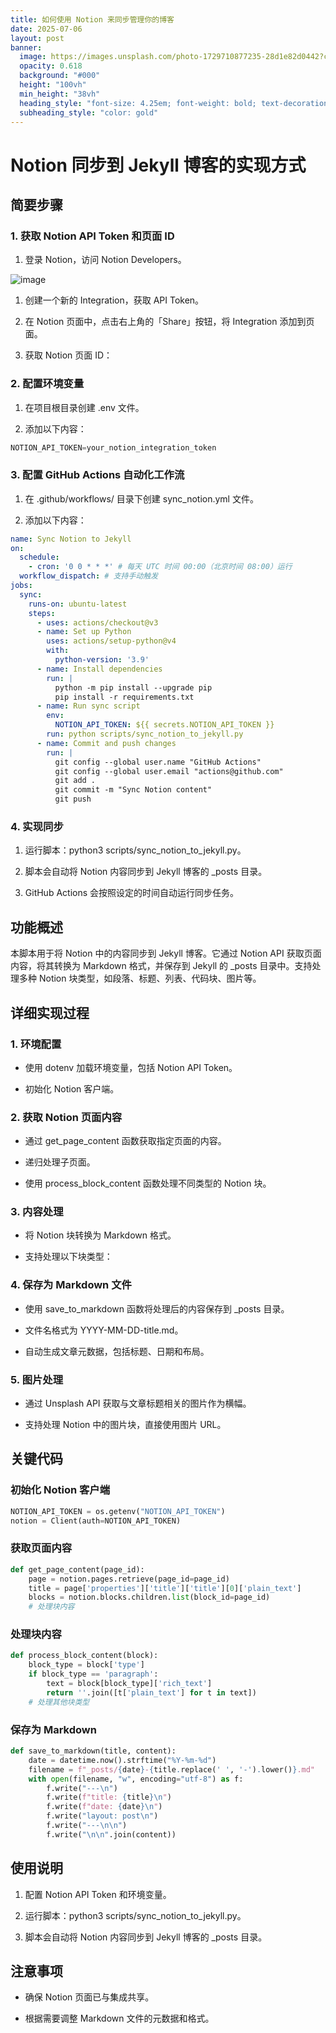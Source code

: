 ```yaml
---
title: 如何使用 Notion 来同步管理你的博客
date: 2025-07-06
layout: post
banner:
  image: https://images.unsplash.com/photo-1729710877235-28d1e82d0442?crop=entropy&cs=tinysrgb&fit=max&fm=jpg&ixid=M3w2OTIwMzJ8MHwxfHJhbmRvbXx8fHx8fHx8fDE3NTE3OTAzOTN8&ixlib=rb-4.1.0&q=80&w=1080
  opacity: 0.618
  background: "#000"
  height: "100vh"
  min_height: "38vh"
  heading_style: "font-size: 4.25em; font-weight: bold; text-decoration: underline"
  subheading_style: "color: gold"
---
```


# Notion 同步到 Jekyll 博客的实现方式

## 简要步骤

### 1. 获取 Notion API Token 和页面 ID

1. 登录 Notion，访问 Notion Developers。

![image](https://prod-files-secure.s3.us-west-2.amazonaws.com/a7a0cc5a-89b9-4cda-8686-1fba0ca52f40/d19c1afe-dea5-4312-9333-786b0ba83054/image.png?X-Amz-Algorithm=AWS4-HMAC-SHA256&X-Amz-Content-Sha256=UNSIGNED-PAYLOAD&X-Amz-Credential=ASIAZI2LB4667SSPFDPQ%2F20250706%2Fus-west-2%2Fs3%2Faws4_request&X-Amz-Date=20250706T082631Z&X-Amz-Expires=3600&X-Amz-Security-Token=IQoJb3JpZ2luX2VjEE8aCXVzLXdlc3QtMiJGMEQCIEOItzS11SjWvzwynudrCHgAKwQLCYjfFFfotWnbayUcAiAZ3KttG87ZVDYbLxcIFmMpryVTqM1tyzWp1aCIRK09vCr%2FAwhXEAAaDDYzNzQyMzE4MzgwNSIM%2Fu7xxswbXFizwGcuKtwDg004lF0NvK%2FWo1ZpJdxqpPq7l36fPKfVxh2blFXDvzLCsMPNqOzmx%2FdxkM2DxpkAT4Sehywxwo7izMj9oCcbmkIF0Hj65KqvcCSGLEjcXghRcID0ryFHAR5NcmW3rlP1nHuI7bEIUy4QfKQLwdQqNUSX%2Fk7YEdUx4SO6hDAYBRrxDy9xhKnoAU4NY1rsftTRoNKHLmGPakiMTIUm1iDoxtVRjZ%2BZBly9UWqUYZyZJ9vSHZUNZpPye6BMkf2Wwq2t58G41eD%2BCK9zX%2BJAwcjZZpPx1sf3m9cw1BfPvoDQ9hBywSvslVF5sqmtpsc%2Fr8dLoq9Y6RoeuzBPwCMYK%2FCaMVCpjNJwSZX7dCcpS9w1BifFilEpvitzKS4L4DA2ZCu%2B%2BmhJ0K2HGRI55vT9JjT8pP43KB7hURaT0KUVNtIGPmC%2FpqHRgY4160ApwaFTcbjivAbAAC9Zx%2FW5C0JH8AnGEUMeTec9p1TtRYVF2N7tLKNq4QFVlEyvYGL%2FTPyvQS6etJUVHYZsv7zJME%2Bqi5BhKtUaxuxVi%2Ba4DUTOYLCc8FzhsjoYRgUYbJBKOJLrW9bhCT8PzvGHIwy7RbJZ9qoqeQJpm3M7t3VYe6UGQkKzOKBB49ShkTn0NJIecKQw3KuowwY6pgEcVwCtf%2Bay93Ma7a4wOh3mQgXwvWfuFe7lQsEEDxP4YZrnk61kQ0aXVE7tIU8YpME1%2FKBZvzU7jUmntKQ17PuEeGTTa9Elj7QOiCSgGOjJP8rorRCHrITcnaQBlb3uM%2BBZaEefOjVkkMsozZQ942Pm0q2IWhA0%2FOcAhLIC5VYiQI8SrVG8FQTjYsVuLjzx11DlZZo1TDRDLAnbNaqRVxfIu0AWlWac&X-Amz-Signature=21f07624cc4c613b272c3f28e47a0da7051059e599fdf9bf4680986ccbdcd01f&X-Amz-SignedHeaders=host&x-amz-checksum-mode=ENABLED&x-id=GetObject)

1. 创建一个新的 Integration，获取 API Token。

1. 在 Notion 页面中，点击右上角的「Share」按钮，将 Integration 添加到页面。

1. 获取 Notion 页面 ID：


### 2. 配置环境变量

1. 在项目根目录创建 .env 文件。

1. 添加以下内容：

```javascript
NOTION_API_TOKEN=your_notion_integration_token
```

### 3. 配置 GitHub Actions 自动化工作流

1. 在 .github/workflows/ 目录下创建 sync_notion.yml 文件。

1. 添加以下内容：

```yaml
name: Sync Notion to Jekyll
on:
  schedule:
    - cron: '0 0 * * *' # 每天 UTC 时间 00:00（北京时间 08:00）运行
  workflow_dispatch: # 支持手动触发
jobs:
  sync:
    runs-on: ubuntu-latest
    steps:
      - uses: actions/checkout@v3
      - name: Set up Python
        uses: actions/setup-python@v4
        with:
          python-version: '3.9'
      - name: Install dependencies
        run: |
          python -m pip install --upgrade pip
          pip install -r requirements.txt
      - name: Run sync script
        env:
          NOTION_API_TOKEN: ${{ secrets.NOTION_API_TOKEN }}
        run: python scripts/sync_notion_to_jekyll.py
      - name: Commit and push changes
        run: |
          git config --global user.name "GitHub Actions"
          git config --global user.email "actions@github.com"
          git add .
          git commit -m "Sync Notion content"
          git push
```

### 4. 实现同步

1. 运行脚本：python3 scripts/sync_notion_to_jekyll.py。

1. 脚本会自动将 Notion 内容同步到 Jekyll 博客的 _posts 目录。

1. GitHub Actions 会按照设定的时间自动运行同步任务。

## 功能概述

本脚本用于将 Notion 中的内容同步到 Jekyll 博客。它通过 Notion API 获取页面内容，将其转换为 Markdown 格式，并保存到 Jekyll 的 _posts 目录中。支持处理多种 Notion 块类型，如段落、标题、列表、代码块、图片等。

## 详细实现过程

### 1. 环境配置

- 使用 dotenv 加载环境变量，包括 Notion API Token。

- 初始化 Notion 客户端。

### 2. 获取 Notion 页面内容

- 通过 get_page_content 函数获取指定页面的内容。

- 递归处理子页面。

- 使用 process_block_content 函数处理不同类型的 Notion 块。

### 3. 内容处理

- 将 Notion 块转换为 Markdown 格式。

- 支持处理以下块类型：


### 4. 保存为 Markdown 文件

- 使用 save_to_markdown 函数将处理后的内容保存到 _posts 目录。

- 文件名格式为 YYYY-MM-DD-title.md。

- 自动生成文章元数据，包括标题、日期和布局。

### 5. 图片处理

- 通过 Unsplash API 获取与文章标题相关的图片作为横幅。

- 支持处理 Notion 中的图片块，直接使用图片 URL。

## 关键代码

### 初始化 Notion 客户端

```python
NOTION_API_TOKEN = os.getenv("NOTION_API_TOKEN")
notion = Client(auth=NOTION_API_TOKEN)
```

### 获取页面内容

```python
def get_page_content(page_id):
    page = notion.pages.retrieve(page_id=page_id)
    title = page['properties']['title']['title'][0]['plain_text']
    blocks = notion.blocks.children.list(block_id=page_id)
    # 处理块内容
```

### 处理块内容

```python
def process_block_content(block):
    block_type = block['type']
    if block_type == 'paragraph':
        text = block[block_type]['rich_text']
        return ''.join([t['plain_text'] for t in text])
    # 处理其他块类型
```

### 保存为 Markdown

```python
def save_to_markdown(title, content):
    date = datetime.now().strftime("%Y-%m-%d")
    filename = f"_posts/{date}-{title.replace(' ', '-').lower()}.md"
    with open(filename, "w", encoding="utf-8") as f:
        f.write("---\n")
        f.write(f"title: {title}\n")
        f.write(f"date: {date}\n")
        f.write("layout: post\n")
        f.write("---\n\n")
        f.write("\n\n".join(content))
```

## 使用说明

1. 配置 Notion API Token 和环境变量。

1. 运行脚本：python3 scripts/sync_notion_to_jekyll.py。

1. 脚本会自动将 Notion 内容同步到 Jekyll 博客的 _posts 目录。

## 注意事项

- 确保 Notion 页面已与集成共享。

- 根据需要调整 Markdown 文件的元数据和格式。